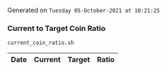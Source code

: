 Generated on `Tuesday 05-October-2021 at 10:21:25`

### Current to Target Coin Ratio
`current_coin_ratio.sh`

Date|Current|Target|Ratio
---|---|---|---
